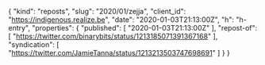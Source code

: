 {
  "kind": "reposts",
  "slug": "2020/01/zejja",
  "client_id": "https://indigenous.realize.be",
  "date": "2020-01-03T21:13:00Z",
  "h": "h-entry",
  "properties": {
    "published": [
      "2020-01-03T21:13:00Z"
    ],
    "repost-of": [
      "https://twitter.com/binarybits/status/1213185071391367168"
    ],
    "syndication": [
      "https://twitter.com/JamieTanna/status/1213213503747698691"
    ]
  }
}
